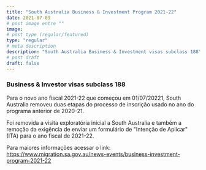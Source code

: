 ```yaml
---
title: "South Australia Business & Investment Program 2021-22"
date: 2021-07-09
# post image entre ""
image: 
# post type (regular/featured)
type: "regular"
# meta description
description: "South Australia Business & Investment visas subclass 188"
# post draft
draft: false
---
```



### Business & Investor visas subclass 188

Para o novo ano fiscal 2021-22 que começou em 01/07/20221, South Australia removeu duas etapas do processo de inscrição usado no ano do programa anterior de 2020-21.

Foi removida a visita exploratória inicial a South Australia e também a remoção da exigência de enviar um formulário de "Intenção de Aplicar" (ITA) para o ano fiscal de 2021-22.

Para maiores informações acessar o link: https://www.migration.sa.gov.au/news-events/business-investment-program-2021-22 
